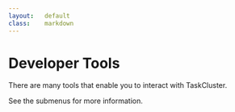 ```yaml
---
layout:   default
class:    markdown
---
```

Developer Tools
===============

There are many tools that enable you to interact with TaskCluster.

See the submenus for more information.

